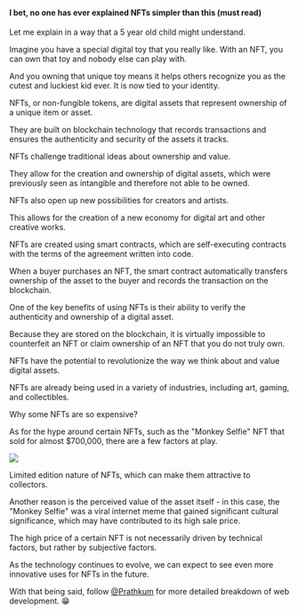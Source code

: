 #### I bet, no one has ever explained NFTs simpler than this (must read)

Let me explain in a way that a 5 year old child might understand.

Imagine you have a special digital toy that you really like. With an NFT, you can own that toy and nobody else can play with.

And you owning that unique toy means it helps others recognize you as the cutest and luckiest kid ever. It is now tied to your identity.

NFTs, or non-fungible tokens, are digital assets that represent ownership of a unique item or asset.

They are built on blockchain technology that records transactions and ensures the authenticity and security of the assets it tracks.

NFTs challenge traditional ideas about ownership and value.

They allow for the creation and ownership of digital assets, which were previously seen as intangible and therefore not able to be owned.

NFTs also open up new possibilities for creators and artists.

This allows for the creation of a new economy for digital art and other creative works.

NFTs are created using smart contracts, which are self-executing contracts with the terms of the agreement written into code.

When a buyer purchases an NFT, the smart contract automatically transfers ownership of the asset to the buyer and records the transaction on the blockchain.

One of the key benefits of using NFTs is their ability to verify the authenticity and ownership of a digital asset.

Because they are stored on the blockchain, it is virtually impossible to counterfeit an NFT or claim ownership of an NFT that you do not truly own.

NFTs have the potential to revolutionize the way we think about and value digital assets.

NFTs are already being used in a variety of industries, including art, gaming, and collectibles.

Why some NFTs are so expensive?

As for the hype around certain NFTs, such as the "Monkey Selfie" NFT that sold for almost $700,000, there are a few factors at play.

![](https://pbs.twimg.com/media/Fkmzc_rUcAAutIq?format=jpg&name=small)

Limited edition nature of NFTs, which can make them attractive to collectors.

Another reason is the perceived value of the asset itself - in this case, the "Monkey Selfie" was a viral internet meme that gained significant cultural significance, which may have contributed to its high sale price.

The high price of a certain NFT is not necessarily driven by technical factors, but rather by subjective factors.

As the technology continues to evolve, we can expect to see even more innovative uses for NFTs in the future.

With that being said, follow [@Prathkum](https://twitter.com/Prathkum) for more detailed breakdown of web development. 😁
